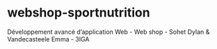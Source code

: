 # webshop-sportnutrition
Développement avancé d’application Web - Web shop - Sohet Dylan & Vandecasteele Emma - 3IGA
